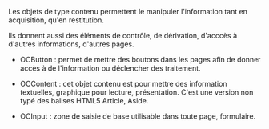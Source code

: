 Les objets de type contenu permettent le manipuler l'information tant en acquisition, qu'en restitution.

Ils donnent aussi des éléments de contrôle, de dérivation, d'acccès à d'autres informations, d'autres pages.

* OCButton :
    permet de mettre des boutons dans les pages afin de donner accès à de l'information ou déclencher des traitement.
    
* OCContent :
    cet objet contenu est pour mettre des information textuelles, graphique pour lecture, présentation. C'est une version non typé des balises HTML5 Article, Aside.
    
* OCInput :
    zone de saisie de base utilisable dans toute page, formulaire.